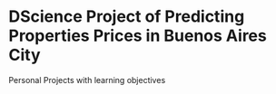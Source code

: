 # DScience Project of Predicting Properties Prices in Buenos Aires City
Personal Projects with learning objectives
